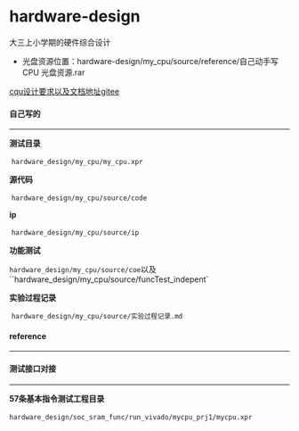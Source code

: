 # hardware-design
大三上小学期的硬件综合设计

* 光盘资源位置：hardware-design/my_cpu/source/reference/自己动手写 CPU 光盘资源.rar

[cqu设计要求以及文档地址gitee](https://gitee.com/yuanfuyan/CO-lab-material-CQU)



#### 自己写的

***

**测试目录**

​	`hardware_design/my_cpu/my_cpu.xpr`

**源代码**

​	`hardware_design/my_cpu/source/code`

**ip**

​	`hardware_design/my_cpu/source/ip`

**功能测试**

​	`hardware_design/my_cpu/source/coe`以及``hardware_design/my_cpu/source/funcTest_indepent`

**实验过程记录**

​	`hardware_design/my_cpu/source/实验过程记录.md`





#### reference

***





#### 测试接口对接

****



**57条基本指令测试工程目录**

​	`hardware_design/soc_sram_func/run_vivado/mycpu_prj1/mycpu.xpr`

